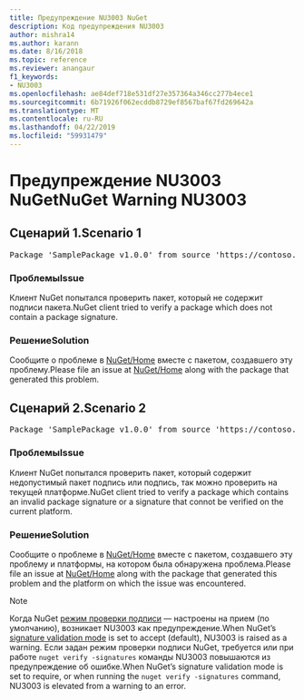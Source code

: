 ```yaml
---
title: Предупреждение NU3003 NuGet
description: Код предупреждения NU3003
author: mishra14
ms.author: karann
ms.date: 8/16/2018
ms.topic: reference
ms.reviewer: anangaur
f1_keywords:
- NU3003
ms.openlocfilehash: ae84def718e531df27e357364a346cc277b4ece1
ms.sourcegitcommit: 6b71926f062ecddb8729ef8567baf67fd269642a
ms.translationtype: MT
ms.contentlocale: ru-RU
ms.lasthandoff: 04/22/2019
ms.locfileid: "59931479"
---
```

# <a name="nuget-warning-nu3003"></a><span data-ttu-id="f7368-103">Предупреждение NU3003 NuGet</span><span class="sxs-lookup"><span data-stu-id="f7368-103">NuGet Warning NU3003</span></span>

## <a name="scenario-1"></a><span data-ttu-id="f7368-104">Сценарий 1.</span><span class="sxs-lookup"><span data-stu-id="f7368-104">Scenario 1</span></span>

<pre>Package 'SamplePackage v1.0.0' from source 'https://contoso.com/index.json': The package is not signed. Unable to verify signature from an unsigned package.</pre>

### <a name="issue"></a><span data-ttu-id="f7368-105">Проблемы</span><span class="sxs-lookup"><span data-stu-id="f7368-105">Issue</span></span>

<span data-ttu-id="f7368-106">Клиент NuGet попытался проверить пакет, который не содержит подписи пакета.</span><span class="sxs-lookup"><span data-stu-id="f7368-106">NuGet client tried to verify a package which does not contain a package signature.</span></span>


### <a name="solution"></a><span data-ttu-id="f7368-107">Решение</span><span class="sxs-lookup"><span data-stu-id="f7368-107">Solution</span></span>

<span data-ttu-id="f7368-108">Сообщите о проблеме в [NuGet/Home](https://github.com/NuGet/Home/issues) вместе с пакетом, создавшего эту проблему.</span><span class="sxs-lookup"><span data-stu-id="f7368-108">Please file an issue at [NuGet/Home](https://github.com/NuGet/Home/issues) along with the package that generated this problem.</span></span>



## <a name="scenario-2"></a><span data-ttu-id="f7368-109">Сценарий 2.</span><span class="sxs-lookup"><span data-stu-id="f7368-109">Scenario 2</span></span>

<pre>Package 'SamplePackage v1.0.0' from source 'https://contoso.com/index.json': The package signature is invalid or cannot be verified on this platform.</pre>

### <a name="issue"></a><span data-ttu-id="f7368-110">Проблемы</span><span class="sxs-lookup"><span data-stu-id="f7368-110">Issue</span></span>

<span data-ttu-id="f7368-111">Клиент NuGet попытался проверить пакет, который содержит недопустимый пакет подпись или подпись, так можно проверить на текущей платформе.</span><span class="sxs-lookup"><span data-stu-id="f7368-111">NuGet client tried to verify a package which contains an invalid package signature or a signature that connot be verified on the current platform.</span></span>


### <a name="solution"></a><span data-ttu-id="f7368-112">Решение</span><span class="sxs-lookup"><span data-stu-id="f7368-112">Solution</span></span>

<span data-ttu-id="f7368-113">Сообщите о проблеме в [NuGet/Home](https://github.com/NuGet/Home/issues) вместе с пакетом, создавшего эту проблему и платформы, на котором была обнаружена проблема.</span><span class="sxs-lookup"><span data-stu-id="f7368-113">Please file an issue at [NuGet/Home](https://github.com/NuGet/Home/issues) along with the package that generated this problem and the platform on which the issue was encountered.</span></span>

> [!Note]
> <span data-ttu-id="f7368-114">Когда NuGet [режим проверки подписи](https://docs.microsoft.com/en-us/nuget/consume-packages/installing-signed-packages#configure-package-signature-requirements) — настроены на прием (по умолчанию), возникает NU3003 как предупреждение.</span><span class="sxs-lookup"><span data-stu-id="f7368-114">When NuGet’s [signature validation mode](https://docs.microsoft.com/en-us/nuget/consume-packages/installing-signed-packages#configure-package-signature-requirements) is set to accept (default), NU3003 is raised as a warning.</span></span> <span data-ttu-id="f7368-115">Если задан режим проверки подписи NuGet, требуется или при работе `nuget verify -signatures` команды NU3003 повышаются из предупреждение об ошибке.</span><span class="sxs-lookup"><span data-stu-id="f7368-115">When NuGet’s signature validation mode is set to require, or when running the `nuget verify -signatures` command, NU3003 is elevated from a warning to an error.</span></span> 

